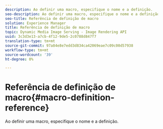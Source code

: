```yaml
---
description: Ao definir uma macro, especifique o nome e a definição.
seo-description: Ao definir uma macro, especifique o nome e a definição.
seo-title: Referência de definição de macro
solution: Experience Manager
title: Referência de definição de macro
topic: Dynamic Media Image Serving - Image Rendering API
uuid: 3c3d3e13-a7cb-4f12-9de5-2c0788d847f7
translation-type: tm+mt
source-git-commit: 97a84e8e7edd3d834ca42069eae7c09c00d57938
workflow-type: tm+mt
source-wordcount: '39'
ht-degree: 0%

---
```



# Referência de definição de macro{#macro-definition-reference}

Ao definir uma macro, especifique o nome e a definição.

